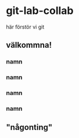 # git-lab-collab
här förstör vi git

## välkommna!
### namn

### namn


### namn


### namn
## "någonting"